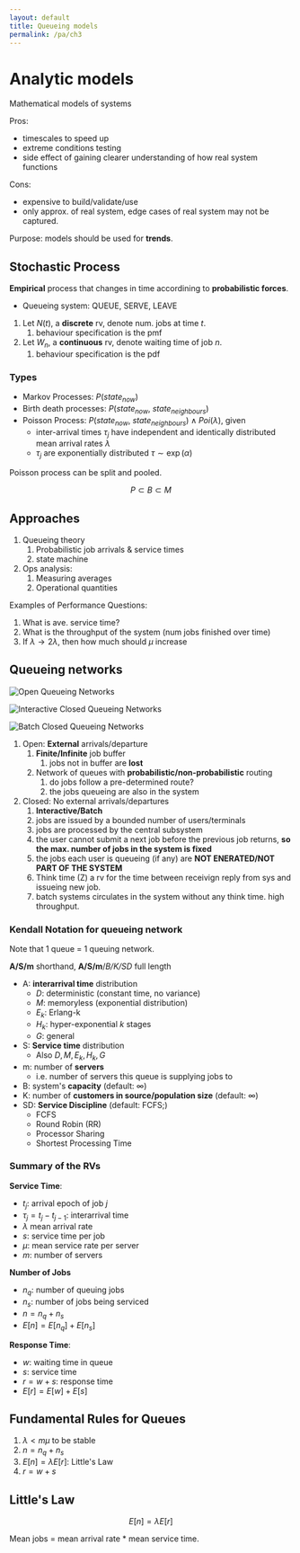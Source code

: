 ```yaml
---
layout: default
title: Queueing models
permalink: /pa/ch3
---
```


# Analytic models

Mathematical models of systems

Pros:
- timescales to speed up
- extreme conditions testing
- side effect of gaining clearer understanding of how real system functions

Cons:
- expensive to build/validate/use
- only approx. of real system, edge cases of real system may not be captured.

Purpose: models should be used for **trends**.

## Stochastic Process

**Empirical** process that changes in time accordining to **probabilistic forces**.

- Queueing system: QUEUE, SERVE, LEAVE

1. Let $N(t)$, a **discrete** rv, denote num. jobs at time $t$.
   1. behaviour specification is the pmf
2. Let $W_n$, a **continuous** rv, denote waiting time of job $n$.
   1. behaviour specification is the pdf

### Types

- Markov Processes: $P(state_{now})$
- Birth death processes: $P(state_{now},\ state_{neighbours})$
- Poisson Process: $P(state_{now},\ state_{neighbours}) \wedge Poi(\lambda)$, given
  - inter-arrival times $\tau_j$ have independent and identically distributed mean arrival rates $\lambda$
  - $\tau_j$ are exponentially distributed $\tau \sim \exp(\alpha)$

Poisson process can be split and pooled.

$$
P \subset B \subset M
$$

## Approaches

1. Queueing theory
   1. Probabilistic job arrivals & service times
   2. state machine
2. Ops analysis:
   1. Measuring averages
   2. Operational quantities

Examples of Performance Questions:

1. What is ave. service time?
2. What is the throughput of the system (num jobs finished over time)
3. If $\lambda \rightarrow 2\lambda$, then how much should $\mu$ increase

## Queueing networks

![Open Queueing Networks](/notes-blog/assets/img/pa/open-q-network.png)

![Interactive Closed Queueing Networks](/notes-blog/assets/img/pa/closed-q-network-interactive.png)

![Batch Closed Queueing Networks](/notes-blog/assets/img/pa/closed-q-network-batch.png)

1. Open: **External** arrivals/departure 
   1. **Finite/Infinite** job buffer
      1. jobs not in buffer are **lost**
   2. Network of queues with **probabilistic/non-probabilistic** routing
      1. do jobs follow a pre-determined route?
      2. the jobs queueing are also in the system
2. Closed: No external arrivals/departures
   1. **Interactive/Batch**
   2. jobs are issued by a bounded number of users/terminals
   3. jobs are processed by the central subsystem
   4. the user cannot submit a next job before the previous job returns, **so the max. number of jobs in the system is fixed**
   5. the jobs each user is queueing (if any) are **NOT ENERATED/NOT PART OF THE SYSTEM**
   6. Think time (Z) a rv for the time between receivign reply from sys and issueing new job.
   7. batch systems circulates in the system without any think time. high throughput.

### Kendall Notation for queueing network

Note that 1 queue = 1 queuing network.

**A/S/m** shorthand, **A/S/m**/*B/K/SD* full length

- A: **interarrival time** distribution
  - $D$: deterministic (constant time, no variance)
  - $M$: memoryless (exponential distribution)
  - $E_k$: Erlang-k
  - $H_k$: hyper-exponential $k$ stages
  - $G$: general
- S: **Service time** distribution
  - Also $D, M, E_k, H_k, G$
- m: number of **servers**
  - i.e. number of servers this queue is supplying jobs to
- B: system's **capacity** (default: $\infty$)
- K:  number of **customers in source/population size** (default: $\infty$)
- SD: **Service Discipline** (default: FCFS;)
  - FCFS
  - Round Robin (RR)
  - Processor Sharing
  - Shortest Processing Time

### Summary of the RVs

**Service Time**:
- $t_j$: arrival epoch of job $j$
- $\tau_j = t_j - t_{j-1}$: interarrival time
- $\lambda$ mean arrival rate
- $s$: service time per job
- $\mu$: mean service rate per server
- $m$: number of servers

**Number of Jobs**
- $n_q$: number of queuing jobs
- $n_s$: number of jobs being serviced
- $n = n_q + n_s$
- $E[n] = E[n_q] + E[n_s]$

**Response Time**:

- $w$: waiting time in queue
- $s$: service time
- $r = w + s$: response time
- $E[r] = E[w] + E[s]$

## Fundamental Rules for Queues

1. $\lambda < m\mu$ to be stable
2. $n = n_q + n_s$
3. $E[n] = \lambda E[r]$: Little's Law
4. $r = w + s$
  
## Little's Law

$$
E[n] = \lambda E[r]
$$

Mean jobs = mean arrival rate * mean service time.